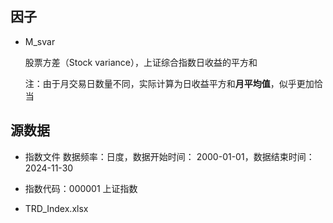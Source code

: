 ## 因子

- M_svar

  股票方差（Stock variance），上证综合指数日收益的平方和

  注：由于月交易日数量不同，实际计算为日收益平方和**月平均值**，似乎更加恰当



## 源数据

- 指数文件 数据频率：日度，数据开始时间： 2000-01-01，数据结束时间： 2024-11-30  
- 指数代码：000001 上证指数

- 
  TRD_Index.xlsx


